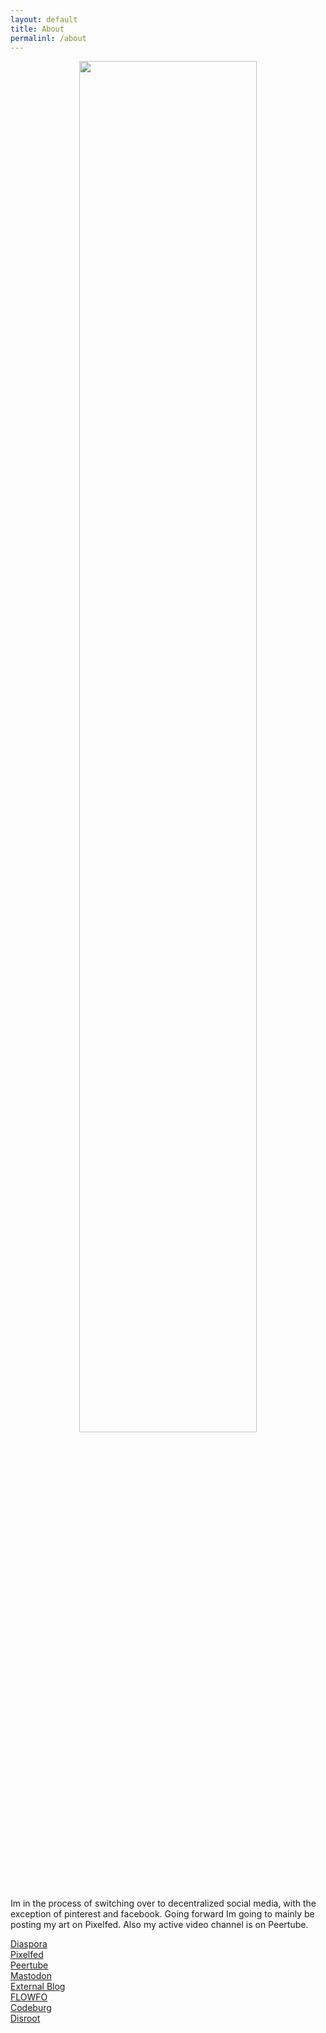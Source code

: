 ```yaml
---
layout: default
title: About
permalinl: /about
---
```

<center><img src="https://lwflouisa.github.io/Portfolio/assets/img/uploadedfairy.png" width="75%"></center>

Im in the process of switching over to decentralized social media, with the exception of pinterest and facebook. Going forward Im going to mainly be posting my art on Pixelfed. Also my active video channel is on Peertube.

[Diaspora](https://diasp.org/u/lwflouisa)<br />
[Pixelfed](https://pixelfed.de/LWFlouisa)<br />
[Peertube](https://video.ploud.jp/c/mytalkshow/videos?languageOneOf=en&s=2)<br />
[Mastodon](https://pawoo.net/web/accounts/1287123)<br />
<a href="https://fediverse.blog/~/ExternalBlog/atom.xml">External Blog</a><br />
<a href="https://flowfo.me/profile/SRWeaver#artworks">FLOWFO</a><br />
[Codeburg](https://codeberg.org/LWFlouisa)<br />
[Disroot](https://git.disroot.org/LWFlouisa)
